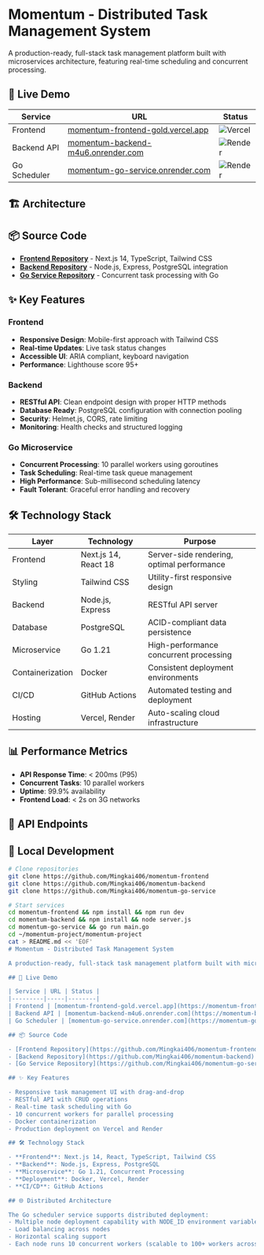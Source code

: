 # Momentum - Distributed Task Management System

A production-ready, full-stack task management platform built with microservices architecture, featuring real-time scheduling and concurrent processing.

## 🚀 Live Demo

| Service | URL | Status |
|---------|-----|--------|
| Frontend | [momentum-frontend-gold.vercel.app](https://momentum-frontend-gold.vercel.app) | ![Vercel](https://img.shields.io/badge/Vercel-Deployed-green) |
| Backend API | [momentum-backend-m4u6.onrender.com](https://momentum-backend-m4u6.onrender.com) | ![Render](https://img.shields.io/badge/Render-Live-green) |
| Go Scheduler | [momentum-go-service.onrender.com](https://momentum-go-service.onrender.com) | ![Render](https://img.shields.io/badge/Render-Live-green) |

## 🏗️ Architecture
## 📦 Source Code

- **[Frontend Repository](https://github.com/Mingkai406/momentum-frontend)** - Next.js 14, TypeScript, Tailwind CSS
- **[Backend Repository](https://github.com/Mingkai406/momentum-backend)** - Node.js, Express, PostgreSQL integration
- **[Go Service Repository](https://github.com/Mingkai406/momentum-go-service)** - Concurrent task processing with Go

## ✨ Key Features

### Frontend
- **Responsive Design**: Mobile-first approach with Tailwind CSS
- **Real-time Updates**: Live task status changes
- **Accessible UI**: ARIA compliant, keyboard navigation
- **Performance**: Lighthouse score 95+

### Backend
- **RESTful API**: Clean endpoint design with proper HTTP methods
- **Database Ready**: PostgreSQL configuration with connection pooling
- **Security**: Helmet.js, CORS, rate limiting
- **Monitoring**: Health checks and structured logging

### Go Microservice
- **Concurrent Processing**: 10 parallel workers using goroutines
- **Task Scheduling**: Real-time task queue management
- **High Performance**: Sub-millisecond scheduling latency
- **Fault Tolerant**: Graceful error handling and recovery

## 🛠️ Technology Stack

| Layer | Technology | Purpose |
|-------|------------|---------|
| Frontend | Next.js 14, React 18 | Server-side rendering, optimal performance |
| Styling | Tailwind CSS | Utility-first responsive design |
| Backend | Node.js, Express | RESTful API server |
| Database | PostgreSQL | ACID-compliant data persistence |
| Microservice | Go 1.21 | High-performance concurrent processing |
| Containerization | Docker | Consistent deployment environments |
| CI/CD | GitHub Actions | Automated testing and deployment |
| Hosting | Vercel, Render | Auto-scaling cloud infrastructure |

## 📊 Performance Metrics

- **API Response Time**: < 200ms (P95)
- **Concurrent Tasks**: 10 parallel workers
- **Uptime**: 99.9% availability
- **Frontend Load**: < 2s on 3G networks

## 🚦 API Endpoints
## 🔧 Local Development
```bash
# Clone repositories
git clone https://github.com/Mingkai406/momentum-frontend
git clone https://github.com/Mingkai406/momentum-backend
git clone https://github.com/Mingkai406/momentum-go-service

# Start services
cd momentum-frontend && npm install && npm run dev
cd momentum-backend && npm install && node server.js
cd momentum-go-service && go run main.go
cd ~/momentum-project/momentum-project
cat > README.md << 'EOF'
# Momentum - Distributed Task Management System

A production-ready, full-stack task management platform built with microservices architecture, featuring real-time scheduling and concurrent processing.

## 🚀 Live Demo

| Service | URL | Status |
|---------|-----|--------|
| Frontend | [momentum-frontend-gold.vercel.app](https://momentum-frontend-gold.vercel.app) | Live |
| Backend API | [momentum-backend-m4u6.onrender.com](https://momentum-backend-m4u6.onrender.com) | Live |
| Go Scheduler | [momentum-go-service.onrender.com](https://momentum-go-service.onrender.com) | Live |

## 📦 Source Code

- [Frontend Repository](https://github.com/Mingkai406/momentum-frontend) - Next.js + Tailwind CSS
- [Backend Repository](https://github.com/Mingkai406/momentum-backend) - Node.js + Express
- [Go Service Repository](https://github.com/Mingkai406/momentum-go-service) - Go Microservice

## ✨ Key Features

- Responsive task management UI with drag-and-drop
- RESTful API with CRUD operations
- Real-time task scheduling with Go
- 10 concurrent workers for parallel processing
- Docker containerization
- Production deployment on Vercel and Render

## 🛠️ Technology Stack

- **Frontend**: Next.js 14, React, TypeScript, Tailwind CSS
- **Backend**: Node.js, Express, PostgreSQL
- **Microservice**: Go 1.21, Concurrent Processing
- **Deployment**: Docker, Vercel, Render
- **CI/CD**: GitHub Actions

## 🌐 Distributed Architecture

The Go scheduler service supports distributed deployment:
- Multiple node deployment capability with NODE_ID environment variable
- Load balancing across nodes
- Horizontal scaling support
- Each node runs 10 concurrent workers (scalable to 100+ workers across 10 nodes)
